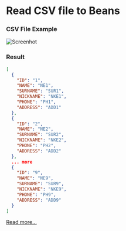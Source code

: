 # Read CSV file to Beans
### CSV File Example
![Screenhot](https://cdn-images-1.medium.com/max/1000/1*cFyP77KOQDljX7NE_uf-oA.png)
### Result
```json
[
  {
    "ID": "1",
    "NAME": "NE1",
    "SURNAME": "SUR1",
    "NICKNAME": "NKE1",
    "PHONE": "PH1",
    "ADDRESS": "ADD1"
  },
  {
    "ID": "2",
    "NAME": "NE2",
    "SURNAME": "SUR2",
    "NICKNAME": "NKE2",
    "PHONE": "PH2",
    "ADDRESS": "ADD2"
  },
  ... more
  {
    "ID": "9",
    "NAME": "NE9",
    "SURNAME": "SUR9",
    "NICKNAME": "NKE9",
    "PHONE": "PH9",
    "ADDRESS": "ADD9"
  }
]
```
[Read more...](https://medium.com/@prongbang/อ่านไฟล์-csv-ที่ใครบอกว่ายาก-ๆ-ให้เป็นเรื่องหมู-ๆ-a306f194ea64)
